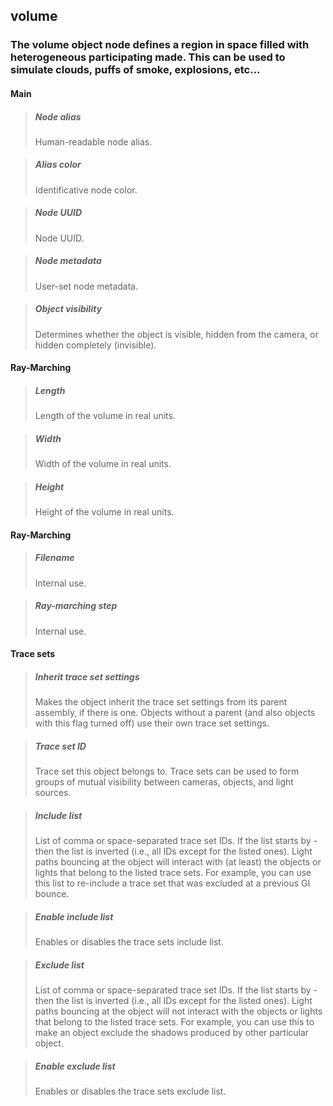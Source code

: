 ## **volume**

### The volume object node defines a region in space filled with heterogeneous participating made. This can be used to simulate clouds, puffs of smoke, explosions, etc...
#### Main

> ##### Node alias
> Human-readable node alias. 

> ##### Alias color
> Identificative node color. 

> ##### Node UUID
> Node UUID. 

> ##### Node metadata
> User-set node metadata. 

> ##### Object visibility
> Determines whether the object is visible, hidden from the camera, or hidden completely (invisible). 

#### Ray-Marching

> ##### Length
> Length of the volume in real units. 

> ##### Width
> Width of the volume in real units. 

> ##### Height
> Height of the volume in real units. 

#### Ray-Marching

> ##### Filename
> Internal use. 

> ##### Ray-marching step
> Internal use. 

#### Trace sets

> ##### Inherit trace set settings
> Makes the object inherit the trace set settings from its parent assembly, if there is one. Objects without a parent (and also objects with this flag turned off) use their own trace set settings. 

> ##### Trace set ID
> Trace set this object belongs to. Trace sets can be used to form groups of mutual visibility between cameras, objects, and light sources. 

> ##### Include list
> List of comma or space-separated trace set IDs. If the list starts by - then the list is inverted (i.e., all IDs except for the listed ones). Light paths bouncing at the object will interact with (at least) the objects or lights that belong to the listed trace sets. For example, you can use this list to re-include a trace set that was excluded at a previous GI bounce. 

> ##### Enable include list
> Enables or disables the trace sets include list. 

> ##### Exclude list
> List of comma or space-separated trace set IDs. If the list starts by - then the list is inverted (i.e., all IDs except for the listed ones). Light paths bouncing at the object will not interact with the objects or lights that belong to the listed trace sets. For example, you can use this to make an object exclude the shadows produced by other particular object. 

> ##### Enable exclude list
> Enables or disables the trace sets exclude list. 


